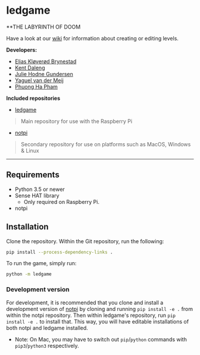 # ledgame
**THE LABYRINTH OF DOOM

Have a look at our [wiki](https://github.com/gentlemans-club/ledgame/wiki) for information about creating or editing levels.

**Developers:**

* [Elias Kløverød Brynestad](https://github.com/KodeGeniElias)
* [Kent Daleng](https://github.com/chinatsu)
* [Julie Hodne Gundersen](https://github.com/Juliehg)
* [Yaguel van der Meij](https://github.com/Yagooza)
* [Phuong Ha Pham](https://github.com/fongha)

**Included repositories**
* [ledgame](https://github.com/gentlemans-club/ledgame)
> Main repository for use with the Raspberry Pi
* [notpi](https://github.com/gentlemans-club/notpi) 
> Secondary repository for use on platforms such as MacOS, Windows & Linux

----

## Requirements

* Python 3.5 or newer
* Sense HAT library
  * Only required on Raspberry Pi.
* notpi

## Installation

Clone the repository. Within the Git repository, run the following:
```sh
pip install --process-dependency-links .
```

To run the game, simply run:
```sh
python -m ledgame
```

### Development version
For development, it is recommended that you clone and install a development version of [notpi](https://github.com/gentlemans-club/notpi) by cloning
and running `pip install -e .` from within the notpi repository.
Then within ledgame's repository, run `pip install -e .` to install that.
This way, you will have editable installations of both notpi and ledgame installed.

* Note: On Mac, you may have to switch out `pip`/`python` commands with
`pip3`/`python3` respectively.

